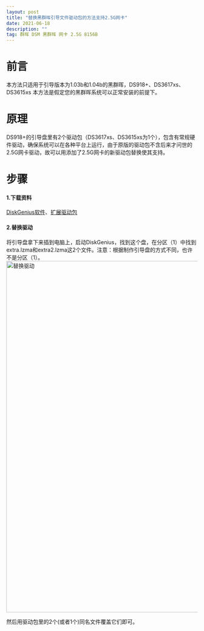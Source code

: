 ```yaml
---
layout: post
title: "替换黑群晖引导文件驱动包的方法支持2.5G网卡"
date: 2021-06-18 
description: ""
tag: 群晖 DSM 黑群晖 网卡 2.5G 8156B
---
```


# 前言

本方法只适用于引导版本为1.03b和1.04b的黑群晖，DS918+、DS3617xs、DS3615xs
本方法是假定您的黑群晖系统可以正常安装的前提下。
# 原理
DS918+的引导盘里有2个驱动包（DS3617xs、DS3615xs为1个），包含有常规硬件驱动，确保系统可以在各种平台上运行，由于原版的驱动包不含后来才问世的2.5G网卡驱动，故可以用添加了2.5G网卡的新驱动包替换使其支持。

# 步骤
#### 1.下载资料
[DiskGenius软件](https://pan.chiphello.com:40272/黑群晖/DiskGeniusv4.7.2.155-master(更换扩展驱动包).zip)、[扩展驱动包](
https://pan.chiphello.com:40272/?dir=/黑群晖
)
#### 2.替换驱动
将引导盘拿下来插到电脑上，启动DiskGenius，找到这个盘，在分区（1）中找到extra.lzma和extra2.lzma这2个文件。注意：根据制作引导盘的方式不同，也许不是分区（1）。
<img width="923" alt="替换驱动" src="https://user-images.githubusercontent.com/85718974/122583011-60eb5880-d08b-11eb-8116-555f82d75bef.png">

然后用驱动包里的2个(或者1个)同名文件覆盖它们即可。
